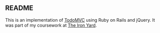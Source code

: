 ## README

This is an implementation of [TodoMVC](http://todomvc.com/) using Ruby on Rails and jQuery. It was part of my coursework at [The Iron Yard](http://theironyard.com/academy/rails-engineering).
